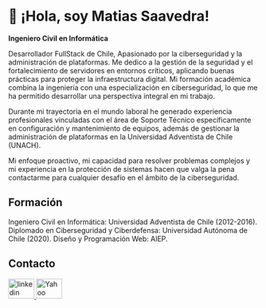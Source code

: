 # 👋 ¡Hola, soy Matias Saavedra!

**Ingeniero Civil en Informática**

Desarrollador FullStack de Chile, Apasionado por la ciberseguridad y la administración de plataformas. Me dedico a la gestión de la seguridad y el fortalecimiento de servidores en entornos críticos, aplicando buenas prácticas para proteger la infraestructura digital.
Mi formación académica combina la ingeniería con una especialización en ciberseguridad, lo que me ha permitido desarrollar una perspectiva integral en mi trabajo.

Durante mi trayectoria en el mundo laboral he generado experiencia profesionales vinculadas con el área de Soporte Técnico específicamente en configuración y mantenimiento de equipos, además de gestionar la administración de plataformas en la Universidad Adventista de Chile (UNACH).

Mi enfoque proactivo, mi capacidad para resolver problemas complejos y mi experiencia en la protección de sistemas hacen que valga la pena contactarme para cualquier desafío en el ámbito de la ciberseguridad.

## Formación
Ingeniero Civil en Informática: Universidad Adventista de Chile (2012-2016).
Diplomado en Ciberseguridad y Ciberdefensa: Universidad Autónoma de Chile (2020).
Diseño y Programación Web: AIEP.

## Contacto
<div align="left">
  <a href="https://www.linkedin.com/in/matias-saavedra-gajardo-18b660184" target="_blank">
    <img src="https://raw.githubusercontent.com/maurodesouza/profile-readme-generator/master/src/assets/icons/social/linkedin/default.svg" width="52" height="40" alt="linkedin logo" />
  </a>
  <a href="mailto:mati_jav@yahoo.es" target="_blank">
    <img src="https://www.svgrepo.com/show/6464/yahoo-logo.svg" width="52" height="40" alt="Yahoo Logo"/>
  </a>
</div>

